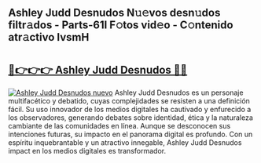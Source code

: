 ## Ashley Judd Desnudos N𝚞𝚎vos desn𝚞dos filtr𝚊dos - Parts-61I F𝚘tos vid𝚎o - C𝚘ntenido atr𝚊ctivo IvsmH

# <h2><a href="http://mb32wxn.tromn.icu/?c=Ashley+Judd+Desnudos">🔗👉👉👉 Ashley Judd Desnudos 🔗🔗</a></h2>

[![Ashley Judd Desnudos nuevo](https://i.imgur.com/pEAQMta.gif)](http://mb32wxn.tromn.icu/?c=Ashley+Judd+Desnudos)
Ashley Judd Desnudos es un personaje multifacético y debatido, cuyas complejidades se resisten a una definición fácil.  Su uso innovador de los medios digitales ha cautivado y enfurecido a los observadores, generando debates sobre identidad, ética y la naturaleza cambiante de las comunidades en línea. Aunque se desconocen sus intenciones futuras, su impacto en el panorama digital es profundo. Con un espíritu inquebrantable y un atractivo innegable, Ashley Judd Desnudos impact en los medios digitales es transformador.
